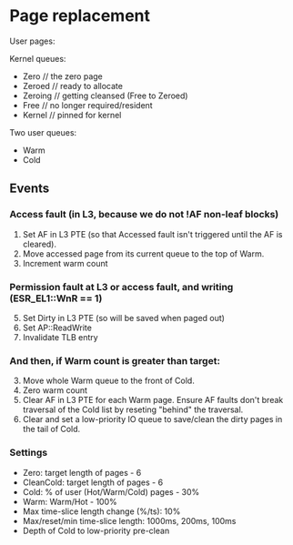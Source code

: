 # Page replacement

User pages:

Kernel queues:
- Zero // the zero page
- Zeroed // ready to allocate
- Zeroing // getting cleansed (Free to Zeroed)
- Free // no longer required/resident
- Kernel // pinned for kernel

Two user queues:
- Warm
- Cold

## Events

### Access fault (in L3, because we do not !AF non-leaf blocks)

1. Set AF in L3 PTE (so that Accessed fault isn't triggered until the AF is cleared).
2. Move accessed page from its current queue to the top of Warm.
3. Increment warm count

### Permission fault at L3 or access fault, and writing (ESR_EL1::WnR == 1)
5. Set Dirty in L3 PTE (so will be saved when paged out)
6. Set AP::ReadWrite
7. Invalidate TLB entry

### And then, if Warm count is greater than target:
3. Move whole Warm queue to the front of Cold.
4. Zero warm count
5. Clear AF in L3 PTE for each Warm page. Ensure AF faults don't break traversal of the Cold list by reseting "behind" the traversal.
6. Clear and set a low-priority IO queue to save/clean the dirty pages in the tail of Cold. 

### Settings

- Zero: target length of pages - 6
- CleanCold: target length of pages - 6
- Cold: % of user (Hot/Warm/Cold) pages - 30%
- Warm: Warm/Hot - 100%
- Max time-slice length change (%/ts): 10%
- Max/reset/min time-slice length: 1000ms, 200ms, 100ms
- Depth of Cold to low-priority pre-clean